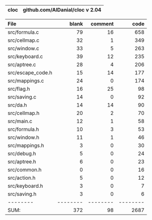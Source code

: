 cloc|github.com/AlDanial/cloc v 2.04
--- | ---

File|blank|comment|code
:-------|-------:|-------:|-------:
src/formula.c|79|16|658
src/cellmap.c|32|1|349
src/window.c|33|5|263
src/keyboard.c|39|12|235
src/aptree.c|28|4|206
src/escape_code.h|15|14|177
src/mappings.c|24|0|174
src/flag.h|16|25|98
src/saving.c|14|0|92
src/da.h|14|14|90
src/cellmap.h|20|2|70
src/main.c|12|1|58
src/formula.h|10|3|53
src/window.h|11|1|46
src/mappings.h|3|0|30
src/debug.h|5|0|24
src/aptree.h|6|0|23
src/common.h|0|0|16
src/action.h|5|0|12
src/keyboard.h|3|0|7
src/saving.h|3|0|6
--------|--------|--------|--------
SUM:|372|98|2687
